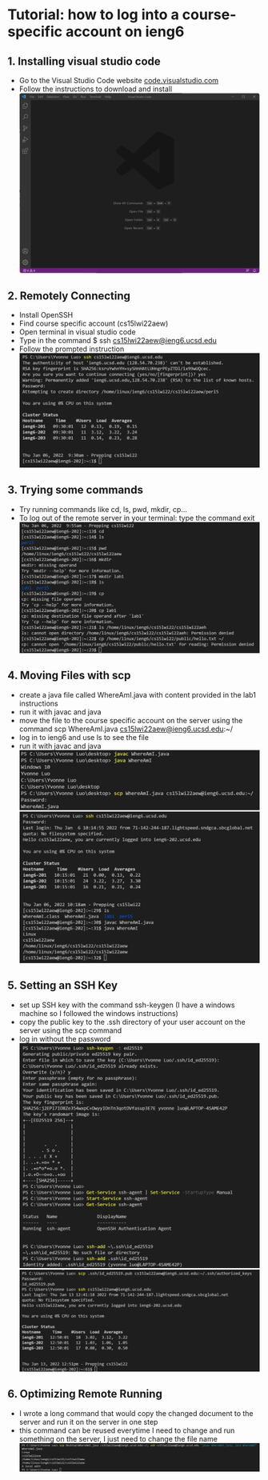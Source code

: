 # Tutorial: how to log into a course-specific account on ieng6
## **1. Installing visual studio code**
- Go to the Visual Studio Code website [code.visualstudio.com](https://code.visualstudio.com/)
- Follow the instructions to download and install  
![image](Picture1.png)

## **2. Remotely Connecting**
- Install OpenSSH
- Find course specific account (cs15lwi22aew)
- Open terminal in visual studio code
- Type in the command $ ssh cs15lwi22aew@ieng6.ucsd.edu
- Follow the prompted instruction  
![image](Picture2.png)

## **3. Trying some commands**
- Try running commands like cd, ls, pwd, mkdir, cp...
- To log out of the remote server in your terminal: type the command exit  
![image](Picture3.png)

## **4. Moving Files with scp**
- create a java file called WhereAmI.java with content provided in the lab1 instructions
- run it with javac and java
- move the file to the course specific account on the server using the command scp WhereAmI.java cs15lwi22aew@ieng6.ucsd.edu:~/
- log in to ieng6 and use ls to see the file
- run it with javac and java  
![image](Picture4.png)
![image](Picture5.png)

## **5. Setting an SSH Key**
- set up SSH key with the command ssh-keygen (I have a windows machine so I followed the windows instructions)
- copy the public key to the .ssh directory of your user account on the server using the scp command
- log in without the password  
![image](Picture6.png)
![image](Picture7.png)

## **6. Optimizing Remote Running**
- I wrote a long command that would copy the changed document to the server and run it on the server in one step
- this command can be reused everytime I need to change and run something on the server, I just need to change the file name  
![image](Picture8.png)
